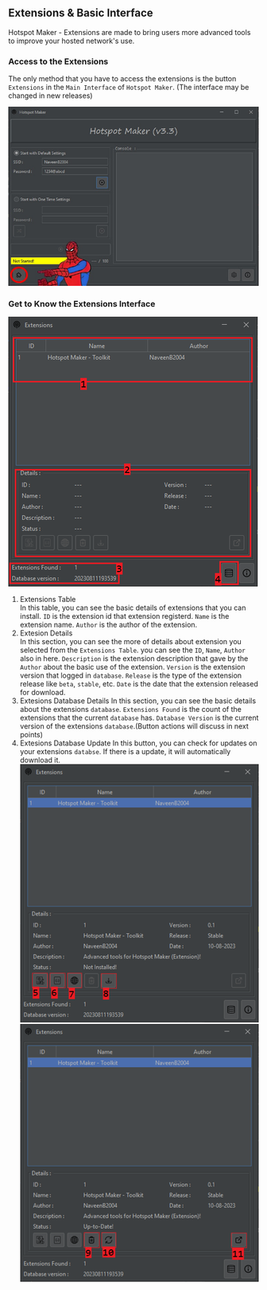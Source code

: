 ## Extensions & Basic Interface

Hotspot Maker  - Extensions are made to bring users more advanced tools to improve your hosted network's use.

### Access to the Extensions

The only method that you have to access the extensions is the button `Extensions` in the `Main Interface` of `Hotspot Maker`. (The interface may be changed in new releases)

![Extensions button in Hotspot Maker](../Media/ExtesionsButton.jpg)

### Get to Know the Extensions Interface

![Interface 0](../Media/Interface0.PNG)
1. Extensions Table\
   In this table, you can see the basic details of extensions that you can install. `ID` is the extension id that extension registerd. `Name` is the extension name. `Author` is the author of the extension.
2. Extesion Details\
   In this section, you can see the more of details about extension you selected from the `Extensions Table`. you can see the `ID`, `Name`, `Author` also in here. `Description` is the extension description that gave by the `Author` about the basic use of the extension. `Version` is the extension version that logged in `database`. `Release` is the type of the extension release like `beta`, `stable`, etc. `Date` is the date that the extension released for download.
3. Extesions Database Details
   In this section, you can see the basic details about the extensions `database`. `Extensions Found` is the count of the extensions that the current `database` has. `Database Version` is the current version of the extensions `database`.(Button actions will discuss in next points)
4. Extesions Database Update
   In this button, you can check for updates on your extensions `databse`. If there is a update, it will automatically download it.
![Interface 1](../Media/Interface1.PNG)
![Interface 2](../Media/Interface2.PNG)